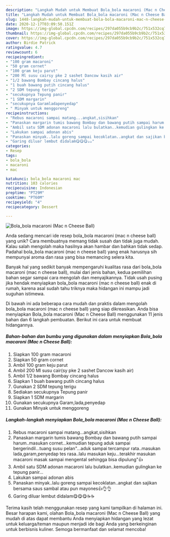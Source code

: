 ```yaml
---
description: "Langkah Mudah untuk Membuat Bola_bola macaroni (Mac n Cheese Ball) yang Bisa Manjain Lidah"
title: "Langkah Mudah untuk Membuat Bola_bola macaroni (Mac n Cheese Ball) yang Bisa Manjain Lidah"
slug: 1448-langkah-mudah-untuk-membuat-bola-bola-macaroni-mac-n-cheese-ball-yang-bisa-manjain-lidah
date: 2020-12-17T03:09:50.151Z
image: https://img-global.cpcdn.com/recipes/297da055b9cb9b2c/751x532cq70/bola_bola-macaroni-mac-n-cheese-ball-foto-resep-utama.jpg
thumbnail: https://img-global.cpcdn.com/recipes/297da055b9cb9b2c/751x532cq70/bola_bola-macaroni-mac-n-cheese-ball-foto-resep-utama.jpg
cover: https://img-global.cpcdn.com/recipes/297da055b9cb9b2c/751x532cq70/bola_bola-macaroni-mac-n-cheese-ball-foto-resep-utama.jpg
author: Birdie Patrick
ratingvalue: 4.7
reviewcount: 6
recipeingredient:
- "100 gram macaroni"
- "50 gram cornet"
- "100 gram keju parut"
- "200 Ml susu cairsy pke 2 sashet Dancow kasih air"
- "1/2 bawang Bombay cincang halus"
- "1 buah bawang putih cincang halus"
- "2 SDM tepung terigu"
- "secukupnya Tepung panir"
- "1 SDM margarin"
- "secukupnya Garamladapenyedap"
- " Minyak untuk menggoreng"
recipeinstructions:
- "Rebus macaroni sampai matang...angkat,sisihkan"
- "Panaskan margarin tumis bawang Bombay dan bawang putih sampai harum..masukan cornet...kemudian tepung aduk sampai bergerindil...tuang susu pelan&#34;...aduk sampai tercampur rata..masukan lada,garam,penyedap tes rasa..lalu masukan keju...terakhir masukan macaroni masak sampai mengental sehingga bisa dipulung&#34;👍"
- "Ambil satu SDM adonan macaroni lalu bulatkan..kemudian gulingkan ke tepung panir..."
- "Lakukan sampai adonan abis"
- "Panaskan minyak..lalu goreng sampai kecoklatan..angkat dan sajikan bersama saus sambal atau pun mayones👍👌👌"
- "Garing diluar lembut didalam😋😋😋☕☕"
categories:
- Resep
tags:
- bola_bola
- macaroni
- mac

katakunci: bola_bola macaroni mac 
nutrition: 103 calories
recipecuisine: Indonesian
preptime: "PT29M"
cooktime: "PT60M"
recipeyield: "4"
recipecategory: Dessert

---
```



![Bola_bola macaroni (Mac n Cheese Ball)](https://img-global.cpcdn.com/recipes/297da055b9cb9b2c/751x532cq70/bola_bola-macaroni-mac-n-cheese-ball-foto-resep-utama.jpg)

Anda sedang mencari ide resep bola_bola macaroni (mac n cheese ball) yang unik? Cara membuatnya memang tidak susah dan tidak juga mudah. Kalau salah mengolah maka hasilnya akan hambar dan bahkan tidak sedap. Padahal bola_bola macaroni (mac n cheese ball) yang enak harusnya sih mempunyai aroma dan rasa yang bisa memancing selera kita.



Banyak hal yang sedikit banyak mempengaruhi kualitas rasa dari bola_bola macaroni (mac n cheese ball), mulai dari jenis bahan, kedua pemilihan bahan segar sampai cara mengolah dan menyajikannya. Tidak usah pusing jika hendak menyiapkan bola_bola macaroni (mac n cheese ball) enak di rumah, karena asal sudah tahu triknya maka hidangan ini mampu jadi suguhan istimewa.


Di bawah ini ada beberapa cara mudah dan praktis dalam mengolah bola_bola macaroni (mac n cheese ball) yang siap dikreasikan. Anda bisa menyiapkan Bola_bola macaroni (Mac n Cheese Ball) menggunakan 11 jenis bahan dan 6 langkah pembuatan. Berikut ini cara untuk membuat hidangannya.

<!--inarticleads1-->

##### Bahan-bahan dan bumbu yang digunakan dalam menyiapkan Bola_bola macaroni (Mac n Cheese Ball):

1. Siapkan 100 gram macaroni
1. Siapkan 50 gram cornet
1. Ambil 100 gram keju parut
1. Ambil 200 Ml susu cair(sy pke 2 sashet Dancow kasih air)
1. Ambil 1/2 bawang Bombay cincang halus
1. Siapkan 1 buah bawang putih cincang halus
1. Gunakan 2 SDM tepung terigu
1. Sediakan secukupnya Tepung panir
1. Siapkan 1 SDM margarin
1. Gunakan secukupnya Garam,lada,penyedap
1. Gunakan  Minyak untuk menggoreng




<!--inarticleads2-->

##### Langkah-langkah menyiapkan Bola_bola macaroni (Mac n Cheese Ball):

1. Rebus macaroni sampai matang...angkat,sisihkan
1. Panaskan margarin tumis bawang Bombay dan bawang putih sampai harum..masukan cornet...kemudian tepung aduk sampai bergerindil...tuang susu pelan&#34;...aduk sampai tercampur rata..masukan lada,garam,penyedap tes rasa..lalu masukan keju...terakhir masukan macaroni masak sampai mengental sehingga bisa dipulung&#34;👍
1. Ambil satu SDM adonan macaroni lalu bulatkan..kemudian gulingkan ke tepung panir...
1. Lakukan sampai adonan abis
1. Panaskan minyak..lalu goreng sampai kecoklatan..angkat dan sajikan bersama saus sambal atau pun mayones👍👌👌
1. Garing diluar lembut didalam😋😋😋☕☕




Terima kasih telah menggunakan resep yang kami tampilkan di halaman ini. Besar harapan kami, olahan Bola_bola macaroni (Mac n Cheese Ball) yang mudah di atas dapat membantu Anda menyiapkan hidangan yang lezat untuk keluarga/teman maupun menjadi ide bagi Anda yang berkeinginan untuk berbisnis kuliner. Semoga bermanfaat dan selamat mencoba!

